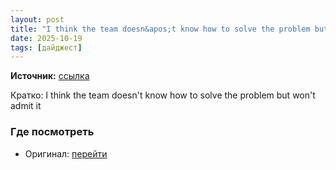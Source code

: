 ```yaml
---
layout: post
title: "I think the team doesn&apos;t know how to solve the problem but won&apos;t admit it"
date: 2025-10-19
tags: [дайджест]
---
```


**Источник:** [ссылка](https://t.me/StockSubmitter/154373)

Кратко: I think the team doesn't know how to solve the problem but won't admit it

### Где посмотреть
- Оригинал: [перейти]({link})
